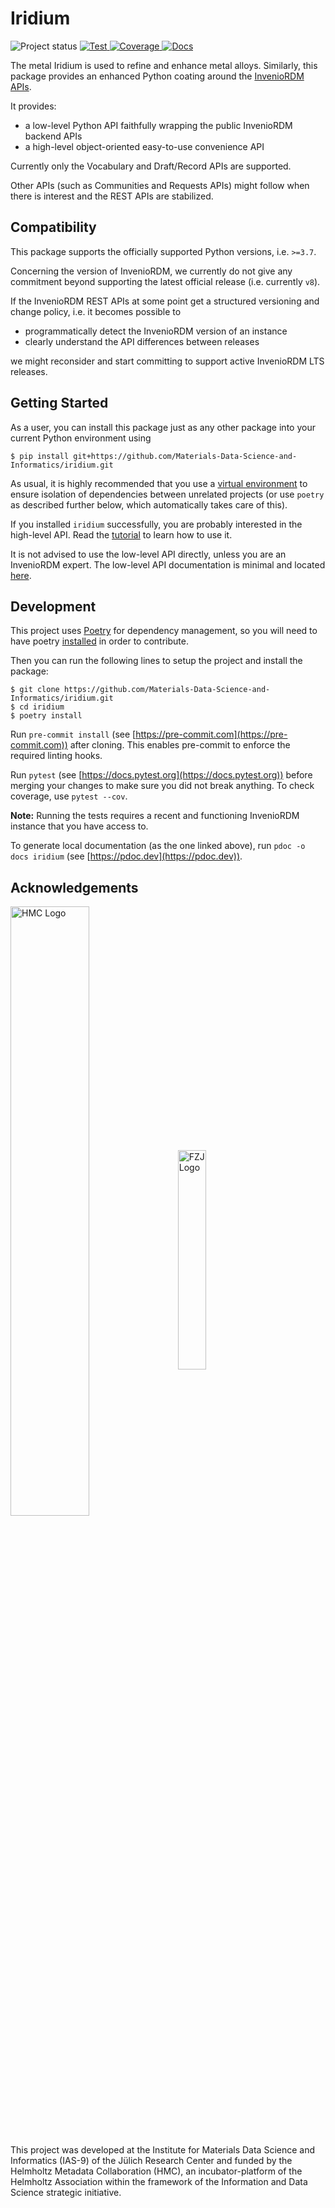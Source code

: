 # Iridium

![Project status](https://img.shields.io/badge/project%20status-alpha-%23ff8000)
[
![Test](https://img.shields.io/github/workflow/status/Materials-Data-Science-and-Informatics/iridium/test?label=test)
](https://github.com/Materials-Data-Science-and-Informatics/iridium/actions?query=workflow:test)
[
![Coverage](https://img.shields.io/codecov/c/gh/Materials-Data-Science-and-Informatics/iridium?token=4JU2SZFZDZ)
](https://app.codecov.io/gh/Materials-Data-Science-and-Informatics/iridium)
[
![Docs](https://img.shields.io/badge/read-docs-success)
](https://materials-data-science-and-informatics.github.io/iridium/)
<!--
[
![PyPIPkgVersion](https://img.shields.io/pypi/v/iridium)
](https://pypi.org/project/iridium/)
-->

The metal Iridium is used to refine and enhance metal alloys.
Similarly, this package provides an enhanced Python coating around the [InvenioRDM APIs](https://inveniordm.docs.cern.ch/reference/rest_api_index/).

It provides:
* a low-level Python API faithfully wrapping the public InvenioRDM backend APIs
* a high-level object-oriented easy-to-use convenience API

Currently only the Vocabulary and Draft/Record APIs are supported.

Other APIs (such as Communities and Requests APIs)
might follow when there is interest and the REST APIs are stabilized.

## Compatibility

This package supports the officially supported Python versions, i.e. `>=3.7`.

Concerning the version of InvenioRDM, we currently do not give any commitment beyond
supporting the latest official release (i.e. currently `v8`).

If the InvenioRDM REST APIs at some point get a structured versioning and change policy,
i.e. it becomes possible to

* programmatically detect the InvenioRDM version of an instance
* clearly understand the API differences between releases

we might reconsider and start committing to support active InvenioRDM LTS releases.

## Getting Started

As a user, you can install this package just as any other package into your current
Python environment using
```
$ pip install git+https://github.com/Materials-Data-Science-and-Informatics/iridium.git
```
As usual, it is highly recommended that you use a
[virtual environment](https://stackoverflow.com/questions/41573587/what-is-the-difference-between-venv-pyvenv-pyenv-virtualenv-virtualenvwrappe)
to ensure isolation of dependencies between unrelated projects
(or use `poetry` as described further below, which automatically takes care of this).

If you installed `iridium` successfully,
you are probably interested in the high-level API.
Read the [tutorial](TUTORIAL.md) to learn how to use it.

It is not advised to use the low-level API directly,
unless you are an InvenioRDM expert.
The low-level API documentation is minimal and located
[here](https://materials-data-science-and-informatics.github.io/iridium/iridium/inveniordm.html).

## Development

This project uses [Poetry](https://python-poetry.org/) for dependency
management, so you will need to have poetry
[installed](https://python-poetry.org/docs/master/#installing-with-the-official-installer)
in order to contribute.

Then you can run the following lines to setup the project and install the package:
```
$ git clone https://github.com/Materials-Data-Science-and-Informatics/iridium.git
$ cd iridium
$ poetry install
```

Run `pre-commit install` (see [https://pre-commit.com](https://pre-commit.com))
after cloning. This enables pre-commit to enforce the required linting hooks.

Run `pytest` (see [https://docs.pytest.org](https://docs.pytest.org)) before
merging your changes to make sure you did not break anything. To check
coverage, use `pytest --cov`.

**Note:** Running the tests requires a recent and functioning
InvenioRDM instance that you have access to.

To generate local documentation (as the one linked above), run
`pdoc -o docs iridium` (see [https://pdoc.dev](https://pdoc.dev)).

## Acknowledgements

<div>
<img style="vertical-align: middle;" alt="HMC Logo" src="https://helmholtz-metadaten.de/storage/88/hmc_Logo.svg" width=50% height=50% />
&nbsp;&nbsp;
<img style="vertical-align: middle;" alt="FZJ Logo" src="https://upload.wikimedia.org/wikipedia/de/8/8b/J%C3%BClich_fz_logo.svg" width=30% height=30% />
</div>
<br />

This project was developed at the Institute for Materials Data Science and Informatics
(IAS-9) of the Jülich Research Center and funded by the Helmholtz Metadata Collaboration
(HMC), an incubator-platform of the Helmholtz Association within the framework of the
Information and Data Science strategic initiative.
